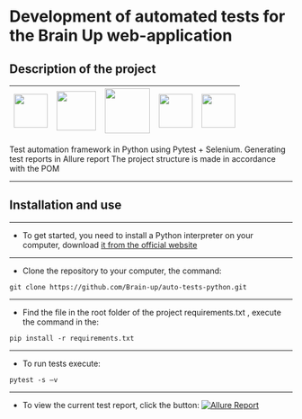 # Development of automated tests for the Brain Up web-application

## Description of the project

| <img src="https://cdn.jsdelivr.net/gh/devicons/devicon/icons/python/python-original-wordmark.svg" width="60" heigh="60"/> | <img src="https://cdn.jsdelivr.net/gh/devicons/devicon/icons/pytest/pytest-original-wordmark.svg" width="70" heigh="70"/> | <img src="https://cdn.jsdelivr.net/gh/devicons/devicon/icons/git/git-original-wordmark.svg" width="80" heigh="80"/> | <img src="https://github.com/allure-framework/allure2/blob/master/.idea/icon.png" width="60" heigh="60"/> | <img src="https://cdn.jsdelivr.net/gh/devicons/devicon/icons/selenium/selenium-original.svg" width="60" heigh="60"/> |
|---------------------------------------------------------------------------------------------------------------------------|---------------------------------------------------------------------------------------------------------------------------|---------------------------------------------------------------------------------------------------------------------|-----------------------------------------------------------------------------------------------------------|----------------------------------------------------------------------------------------------------------------------|

Test automation framework in Python using Pytest + Selenium.
Generating test reports in Allure report
The project structure is made in accordance with the POM
___





## Installation and use

___

* To get started, you need to install a Python interpreter on your computer,
  download [it from the official website](https://www.python.org/downloads/)

___

* Clone the repository to your computer, the command:

```
git clone https://github.com/Brain-up/auto-tests-python.git
```

___

* Find the file in the root folder of the project requirements.txt , execute the command in
  the:

```
pip install -r requirements.txt
```

___

* To run tests execute:

```
pytest -s –v
```

___

* To view the current test report, click the button: [![Allure Report](https://img.shields.io/badge/Allure%20Report-deployed-green)](https://brain-up.github.io/auto-tests-python/)


